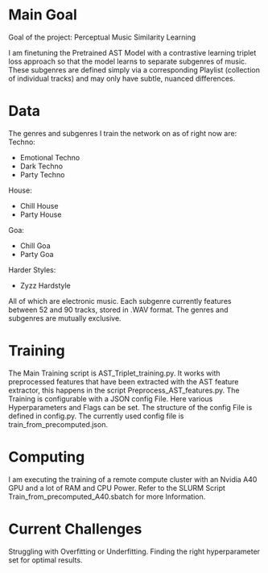 # Main Goal 
Goal of the project: Perceptual Music Similarity Learning

I am finetuning the Pretrained AST Model with a contrastive learning triplet loss approach so that the model learns to separate subgenres of music. These subgenres are defined simply via a corresponding Playlist (collection of individual tracks) and may only have subtle, nuanced differences. 

# Data
The genres and subgenres I train the network on as of right now are:
Techno:
  - Emotional Techno
  - Dark Techno
  - Party Techno

House:
  - Chill House
  - Party House

Goa:
  - Chill Goa
  - Party Goa

Harder Styles:
  - Zyzz Hardstyle

All of which are electronic music. Each subgenre currently features between 52 and 90 tracks, stored in .WAV format. The genres and subgenres are mutually exclusive.

# Training
The Main Training script is AST_Triplet_training.py. It works with preprocessed features that have been extracted with the AST feature extractor, this happens in the script Preprocess_AST_features.py.
The Training is configurable with a JSON config File. Here various Hyperparameters and Flags can be set. The structure of the config File is defined in config.py.
The currently used config file is train_from_precomputed.json.

# Computing
I am executing the training of a remote compute cluster with an Nvidia A40 GPU and a lot of RAM and CPU Power. Refer to the SLURM Script Train_from_precomputed_A40.sbatch for more Information.

# Current Challenges
Struggling with Overfitting or Underfitting. Finding the right hyperparameter set for optimal results.
